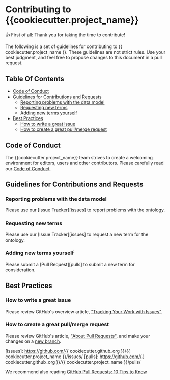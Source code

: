 # Contributing to {{cookiecutter.project_name}}

:+1: First of all: Thank you for taking the time to contribute!

The following is a set of guidelines for contributing to
{{ cookiecutter.project_name }}. These guidelines are not strict rules.
Use your best judgment, and feel free to propose changes to this document
in a pull request.

## Table Of Contents

* [Code of Conduct](#code-of-conduct)
* [Guidelines for Contributions and Requests](#contributions)
  * [Reporting problems with the data model](#reporting-bugs)
  * [Requesting new terms](#requesting-terms)
  * [Adding new terms yourself](#adding-terms)
* [Best Practices](#best-practices)
  * [How to write a great issue](#great-issues)
  * [How to create a great pull/merge request](#great-pulls)

<a id="code-of-conduct"></a>

## Code of Conduct

The {{cookiecutter.project_name}} team strives to create a
welcoming environment for editors, users and other contributors.
Please carefully read our [Code of Conduct](CODE_OF_CONDUCT.md).

<a id="contributions"></a>

## Guidelines for Contributions and Requests

<a id="reporting-bugs"></a>

### Reporting problems with the data model

Please use our [Issue Tracker][issues] to report problems with the ontology.

<a id="requesting-terms"></a>

### Requesting new terms

Please use our [Issue Tracker][issues] to request a new term for the ontology.

<a id="adding-terms"></a>

### Adding new terms yourself

Please submit a [Pull Request][pulls] to submit a new term for consideration.

<a id="best-practices"></a>

## Best Practices

<a id="great-issues"></a>

### How to write a great issue

Please review GitHub's overview article,
["Tracking Your Work with Issues"][about-issues].

<a id="great-pulls"></a>

### How to create a great pull/merge request

Please review GitHub's article, ["About Pull Requests"][about-pulls],
and make your changes on a [new branch][about-branches].

[about-branches]: https://docs.github.com/en/pull-requests/collaborating-with-pull-requests/proposing-changes-to-your-work-with-pull-requests/about-branches
[about-issues]: https://docs.github.com/en/issues/tracking-your-work-with-issues/about-issues
[about-pulls]: https://docs.github.com/en/pull-requests/collaborating-with-pull-requests/proposing-changes-to-your-work-with-pull-requests/about-pull-requests
[issues]: https://github.com/{{ cookiecutter.github_org }}/{{ cookiecutter.project_name }}/issues/
[pulls]: https://github.com/{{ cookiecutter.github_org }}/{{ cookiecutter.project_name }}/pulls/

We recommend also reading [GitHub Pull Requests: 10 Tips to Know](https://blog.mergify.com/github-pull-requests-10-tips-to-know/)
